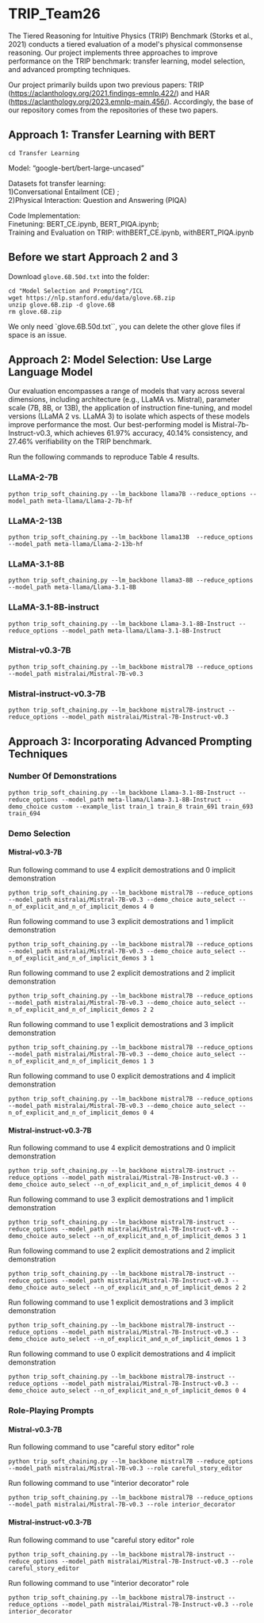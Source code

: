 # TRIP_Team26
The Tiered Reasoning for Intuitive Physics (TRIP) Benchmark (Storks et al., 2021) conducts a tiered evaluation of a model's physical commonsense reasoning. Our project implements three approaches to improve performance on the TRIP benchmark: transfer learning, model selection, and advanced prompting techniques.

Our project primarily builds upon two previous papers: TRIP (https://aclanthology.org/2021.findings-emnlp.422/) and HAR (https://aclanthology.org/2023.emnlp-main.456/). Accordingly, the base of our repository comes from the repositories of these two papers.

## Approach 1: Transfer Learning with BERT

```
cd Transfer Learning
```

Model: “google-bert/bert-large-uncased”    

Datasets fot transfer learning: \
1)Conversational Entailment (CE) ; \
2)Physical Interaction: Question and Answering (PIQA)

Code Implementation: \
Finetuning: BERT_CE.ipynb, BERT_PIQA.ipynb; \
Training and Evaluation on TRIP: withBERT_CE.ipynb, withBERT_PIQA.ipynb

## Before we start Approach 2 and 3
Download `glove.6B.50d.txt` into the folder:

```
cd "Model Selection and Prompting"/ICL
wget https://nlp.stanford.edu/data/glove.6B.zip
unzip glove.6B.zip -d glove.6B
rm glove.6B.zip
```

We only need `glove.6B.50d.txt``, you can delete the other glove files if space is an issue.

## Approach 2: Model Selection: Use Large Language Model
Our evaluation encompasses a range of models that vary across several dimensions, including architecture (e.g., LLaMA vs. Mistral), parameter scale (7B, 8B, or 13B), the application of instruction fine-tuning, and model versions (LLaMA 2 vs. LLaMA 3) to isolate which aspects of these models improve performance the most. Our best-performing model is Mistral-7b-Instruct-v0.3, which achieves 61.97% accuracy, 40.14% consistency, and 27.46% verifiability on the TRIP benchmark.

Run the following commands to reproduce Table 4 results.
### LLaMA-2-7B
```
python trip_soft_chaining.py --lm_backbone llama7B --reduce_options --model_path meta-llama/Llama-2-7b-hf
```
### LLaMA-2-13B
```
python trip_soft_chaining.py --lm_backbone llama13B  --reduce_options --model_path meta-llama/Llama-2-13b-hf
```
### LLaMA-3.1-8B
```
python trip_soft_chaining.py --lm_backbone llama3-8B --reduce_options --model_path meta-llama/Llama-3.1-8B
```
### LLaMA-3.1-8B-instruct
```
python trip_soft_chaining.py --lm_backbone Llama-3.1-8B-Instruct --reduce_options --model_path meta-llama/Llama-3.1-8B-Instruct
```
### Mistral-v0.3-7B
```
python trip_soft_chaining.py --lm_backbone mistral7B --reduce_options --model_path mistralai/Mistral-7B-v0.3
```
### Mistral-instruct-v0.3-7B
```
python trip_soft_chaining.py --lm_backbone mistral7B-instruct --reduce_options --model_path mistralai/Mistral-7B-Instruct-v0.3
```

## Approach 3: Incorporating Advanced Prompting Techniques

### Number Of Demonstrations
```
python trip_soft_chaining.py --lm_backbone Llama-3.1-8B-Instruct --reduce_options --model_path meta-llama/Llama-3.1-8B-Instruct --demo_choice custom --example_list train_1 train_8 train_691 train_693 train_694
```
### Demo Selection
#### Mistral-v0.3-7B
Run following command to use 4 explicit demostrations and 0 implicit demonstration
```
python trip_soft_chaining.py --lm_backbone mistral7B --reduce_options --model_path mistralai/Mistral-7B-v0.3 --demo_choice auto_select --n_of_explicit_and_n_of_implicit_demos 4 0
```
Run following command to use 3 explicit demostrations and 1 implicit demonstration
```
python trip_soft_chaining.py --lm_backbone mistral7B --reduce_options --model_path mistralai/Mistral-7B-v0.3 --demo_choice auto_select --n_of_explicit_and_n_of_implicit_demos 3 1
```
Run following command to use 2 explicit demostrations and 2 implicit demonstration
```
python trip_soft_chaining.py --lm_backbone mistral7B --reduce_options --model_path mistralai/Mistral-7B-v0.3 --demo_choice auto_select --n_of_explicit_and_n_of_implicit_demos 2 2
```
Run following command to use 1 explicit demostrations and 3 implicit demonstration
```
python trip_soft_chaining.py --lm_backbone mistral7B --reduce_options --model_path mistralai/Mistral-7B-v0.3 --demo_choice auto_select --n_of_explicit_and_n_of_implicit_demos 1 3
```
Run following command to use 0 explicit demostrations and 4 implicit demonstration
```
python trip_soft_chaining.py --lm_backbone mistral7B --reduce_options --model_path mistralai/Mistral-7B-v0.3 --demo_choice auto_select --n_of_explicit_and_n_of_implicit_demos 0 4
```

#### Mistral-instruct-v0.3-7B
Run following command to use 4 explicit demostrations and 0 implicit demonstration
```
python trip_soft_chaining.py --lm_backbone mistral7B-instruct --reduce_options --model_path mistralai/Mistral-7B-Instruct-v0.3 --demo_choice auto_select --n_of_explicit_and_n_of_implicit_demos 4 0
```
Run following command to use 3 explicit demostrations and 1 implicit demonstration
```
python trip_soft_chaining.py --lm_backbone mistral7B-instruct --reduce_options --model_path mistralai/Mistral-7B-Instruct-v0.3 --demo_choice auto_select --n_of_explicit_and_n_of_implicit_demos 3 1
```
Run following command to use 2 explicit demostrations and 2 implicit demonstration
```
python trip_soft_chaining.py --lm_backbone mistral7B-instruct --reduce_options --model_path mistralai/Mistral-7B-Instruct-v0.3 --demo_choice auto_select --n_of_explicit_and_n_of_implicit_demos 2 2
```
Run following command to use 1 explicit demostrations and 3 implicit demonstration
```
python trip_soft_chaining.py --lm_backbone mistral7B-instruct --reduce_options --model_path mistralai/Mistral-7B-Instruct-v0.3 --demo_choice auto_select --n_of_explicit_and_n_of_implicit_demos 1 3
```
Run following command to use 0 explicit demostrations and 4 implicit demonstration
```
python trip_soft_chaining.py --lm_backbone mistral7B-instruct --reduce_options --model_path mistralai/Mistral-7B-Instruct-v0.3 --demo_choice auto_select --n_of_explicit_and_n_of_implicit_demos 0 4
```

### Role-Playing Prompts
#### Mistral-v0.3-7B
Run following command to use "careful story editor" role
```
python trip_soft_chaining.py --lm_backbone mistral7B --reduce_options --model_path mistralai/Mistral-7B-v0.3 --role careful_story_editor
```
Run following command to use "interior decorator" role
```
python trip_soft_chaining.py --lm_backbone mistral7B --reduce_options --model_path mistralai/Mistral-7B-v0.3 --role interior_decorator
```

#### Mistral-instruct-v0.3-7B
Run following command to use "careful story editor" role
```
python trip_soft_chaining.py --lm_backbone mistral7B-instruct --reduce_options --model_path mistralai/Mistral-7B-Instruct-v0.3 --role careful_story_editor
```
Run following command to use "interior decorator" role
```
python trip_soft_chaining.py --lm_backbone mistral7B-instruct --reduce_options --model_path mistralai/Mistral-7B-Instruct-v0.3 --role interior_decorator
```













